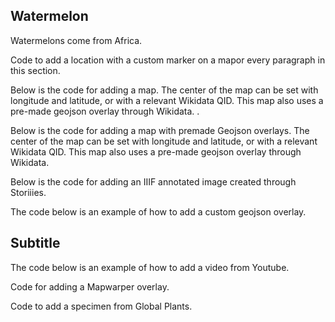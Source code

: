 <param ve-config
       title="Patilla"
       banner="https://upload.wikimedia.org/wikipedia/commons/a/a4/Albert_Eckhout_1610-1666_Brazilian_fruits.jpg"
       layout="vtl"
       num-maps="x"
       num-specimens="x"
       num-images="x"
       num-primary-sources="x"
       author="Camilo Uribe Botta">

<param title="Watermelon" eid="Q17507129">
<param title="Citrullus lanatus" eid="Q17507129" aliases="Anguria">
<param title="Dumbarton Oaks" eid="Q1264942">

## Watermelon

Watermelons come from Africa.
<param ve-image
title="Watermelon _Citrullus lanatus_" url="https://upload.wikimedia.org/wikipedia/commons/4/47/Taiwan_2009_Tainan_City_Organic_Farm_Watermelon_FRD_7962.jpg"
       fit="cover"
       attribution="Wikimedia Commons">

Code to add a location with a custom marker on a mapor every paragraph in this section.
<param title="Africa" eid="Q15" fill="#FF0000" marker-symbol="landmark">

Below is the code for adding a map. The center of the map can be set with longitude and latitude, or with a relevant Wikidata QID. This map also uses a pre-made geojson overlay through Wikidata. .
<param ve-map center="Q15" zoom="2" basemap="Esri_WorldPhysical">

Below is the code for adding a map with premade Geojson overlays. The center of the map can be set with longitude and latitude, or with a relevant Wikidata QID. This map also uses a pre-made geojson overlay through Wikidata. 
<param ve-map prefer-geojson center="Q15" zoom="2" basemap="Esri_WorldPhysical">
<param title="Ethiopia" eid="Q115">
<param title="Sudan" eid="Q1049">

Below is the code for adding an IIIF annotated image created through Storiiies. 
<param ve-storiiies id="8f1e1">

The code below is an example of how to add a custom geojson overlay. 
<param ve-map center="41.651031, -83.541939" zoom="6">
<param ve-map-layer geojson url="geojson/great-lakes-fruit-belt.json" title="Great Lakes Fruit Belt" fill="#FF0000" marker-symbol="landmark" active>

## Subtitle

The code below is an example of how to add a video from Youtube. 
<param ve-video id="jk0ic0D0MRo" title="Hanami">

Code for adding a Mapwarper overlay.
<param ve-map center="38.88,-77.03" zoom="14">
<param ve-map-layer mapwarper title="Cherry festival map" mapwarper-id="37798" active>

Code to add a specimen from Global Plants.
<param ve-plant-specimen eid="Q12844029" max="1" reverse="true">
